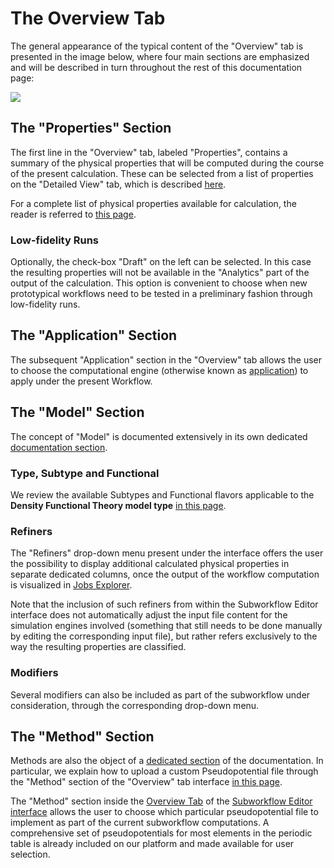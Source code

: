# The Overview Tab

The general appearance of the typical content of the "Overview" tab is presented in the image below, where four main sections are emphasized and will be described in turn throughout the rest of this documentation page:

<img src="/images/workflow-designer/overview-tab.png"/>

## The "Properties" Section

The first line in the "Overview" tab, labeled "Properties", contains a summary of the physical properties that will be computed during the course of the present calculation. These can be selected from a list of properties on the "Detailed View" tab, which is described [here](detailed-view.md). 

For a complete list of physical properties available for calculation, the reader is referred to [this page](../../properties/overview.md).

### Low-fidelity Runs

Optionally, the check-box "Draft" on the left can be selected. In this case the resulting properties will not be available in the "Analytics" part of the output of the calculation. This option is convenient to choose when new prototypical workflows need to be tested in a preliminary fashion through low-fidelity runs.

## The "Application" Section

The subsequent "Application" section in the "Overview" tab allows the user to choose the computational engine (otherwise known as [application](../../software/applications.md)) to apply under the present Workflow.

## The "Model" Section

The concept of "Model" is documented extensively in its own dedicated [documentation section](../../models/overview.md). 

### Type, Subtype and Functional

We review the available Subtypes and Functional flavors applicable to the **Density Functional Theory model type** [in this page](../../models/dft/parameters.md).

### Refiners

The "Refiners" drop-down menu present under the interface offers the user the possibility to display additional calculated physical properties in separate dedicated columns, once the output of the workflow computation is visualized in [Jobs Explorer](../../jobs/ui/explorer.md). 

Note that the inclusion of such refiners from within the Subworkflow Editor interface does not automatically adjust the input file content for the simulation engines involved (something that still needs to be done manually by editing the corresponding input file), but rather refers exclusively to the way the resulting properties are classified.

### Modifiers

Several modifiers can also be included as part of the subworkflow under consideration, through the corresponding drop-down menu. 

## The "Method" Section

Methods are also the object of a [dedicated section](../../methods/overview.md) of the documentation. In particular, we explain how to upload a custom Pseudopotential file through the "Method" section of the "Overview" tab interface [in this page](../../methods/pseudopotential/actions.md).

The "Method" section inside the [Overview Tab](../../workflow-designer/subworkflow-editor/overview-tab.md) of the [Subworkflow Editor interface](../../workflow-designer/subworkflow-editor/overview.md) allows the user to choose which particular pseudopotential file to implement as part of the current subworkflow computations. A comprehensive set of pseudopotentials for most elements in the periodic table is already included on our platform and made available for user selection.
